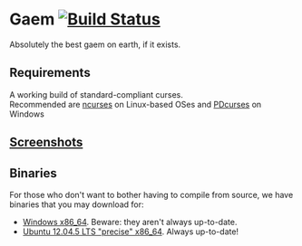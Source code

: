 # Gaem [![Build Status](https://travis-ci.org/Skorezore/Gaem.svg?branch=master)](https://travis-ci.org/Skorezore/Gaem)
Absolutely the best gaem on earth, if it exists.

## Requirements
A working build of standard-compliant curses.<br />
Recommended are [ncurses](http://bfy.tw/xfD) on Linux-based OSes and [PDcurses](http://bfy.tw/xfM) on Windows

## [Screenshots](http://imgur.com/a/AHjud)

## Binaries
For those who don't want to bother having to compile from source, we have binaries that you may download for:
 * [Windows x86_64](https://www.dropbox.com/s/rqftmlpp3ez3hig/Gaem.exe?dl=1). Beware: they aren't always up-to-date.
 * [Ubuntu 12.04.5 LTS "precise" x86_64](https://www.dropbox.com/sh/3v8wry9vsocgcrc/AADseRZlthoGgK4ZXdvjgfvQa?dl=0). Always up-to-date!
